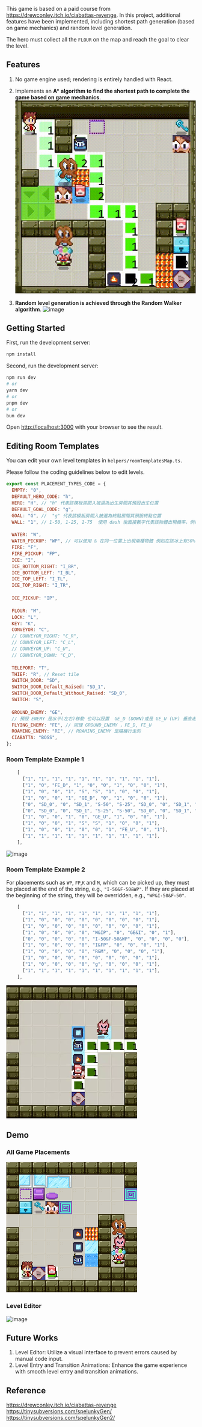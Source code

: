 This game is based on a paid course from https://drewconley.itch.io/ciabattas-revenge.
In this project, additional features have been implemented, including shortest path generation (based on game mechanics) and random level generation.

The hero must collect all the `FLOUR` on the map and reach the goal to clear the level.

## Features

1. No game engine used; rendering is entirely handled with React.

2. Implements an **A\* algorithm to find the shortest path to complete the game based on game mechanics**.
   ![image](/public/path.gif)

3. **Random level generation is achieved through the Random Walker algorithm**.
   ![image](/public/4.gif)

## Getting Started

First, run the development server:

```bash
npm install
```

Second, run the development server:

```bash
npm run dev
# or
yarn dev
# or
pnpm dev
# or
bun dev
```

Open [http://localhost:3000](http://localhost:3000) with your browser to see the result.

## Editing Room Templates

You can edit your own level templates in `helpers/roomTemplatesMap.ts.`

Please follow the coding guidelines below to edit levels.

```javascript
export const PLACEMENT_TYPES_CODE = {
  EMPTY: "0",
  DEFAULT_HERO_CODE: "h",
  HERO: "H", // "h" 代表該模板房間入被選為出生房間其預設出生位置
  DEFAULT_GOAL_CODE: "g",
  GOAL: "G", //  "g" 代表該模板房間入被選為終點房間其預設終點位置
  WALL: "1", // 1-50, 1-25, 1-75  使用 dash 後面接數字代表該物體出現機率，例如 1-50 代表 WALL 出現機率 50%

  WATER: "W",
  WATER_PICKUP: "WP", // 可以使用 & 在同一位置上出現兩種物體 例如在該冰上有50%機率出現 WATER_PICKUP 則 "I&WP-50"
  FIRE: "F",
  FIRE_PICKUP: "FP",
  ICE: "I",
  ICE_BOTTOM_RIGHT: "I_BR",
  ICE_BOTTOM_LEFT: "I_BL",
  ICE_TOP_LEFT: "I_TL",
  ICE_TOP_RIGHT: "I_TR",

  ICE_PICKUP: "IP",

  FLOUR: "M",
  LOCK: "L",
  KEY: "K",
  CONVEYOR: "C",
  // CONVEYOR_RIGHT: "C_R",
  // CONVEYOR_LEFT: "C_L",
  // CONVEYOR_UP: "C_U",
  // CONVEYOR_DOWN: "C_D",

  TELEPORT: "T",
  THIEF: "R", // Reset tile
  SWITCH_DOOR: "SD",
  SWITCH_DOOR_Default_Raised: "SD_1",
  SWITCH_DOOR_Default_Without_Raised: "SD_0",
  SWITCH: "S",

  GROUND_ENEMY: "GE",
  // 預設 ENEMY 是水平(左右)移動 也可以設置  GE_D (DOWN)或是 GE_U (UP) 垂直走
  FLYING_ENEMY: "FE", // 同理 GROUND_ENEMY ，FE_D, FE_U
  ROAMING_ENEMY: "RE", // ROAMING_ENEMY 是隨機行走的
  CIABATTA: "BOSS",
};
```

### Room Template Example 1

```javascript
    [
      ["1", "1", "1", "1", "1", "1", "1", "1", "1", "1"],
      ["1", "0", "FE_D", "1", "0", "0", "1", "0", "0", "1"],
      ["1", "0", "0", "1", "S", "S", "1", "0", "0", "1"],
      ["1", "0", "0", "1", "GE_D", "0", "1", "0", "0", "1"],
      ["0", "SD_0", "0", "SD_1", "S-50", "S-25", "SD_0", "0", "SD_1", "0"],
      ["0", "SD_0", "0", "SD_1", "S-25", "S-50", "SD_0", "0", "SD_1", "0"],
      ["1", "0", "0", "1", "0", "GE_U", "1", "0", "0", "1"],
      ["1", "0", "0", "1", "S", "S", "1", "0", "0", "1"],
      ["1", "0", "0", "1", "0", "0", "1", "FE_U", "0", "1"],
      ["1", "1", "1", "1", "1", "1", "1", "1", "1", "1"],
    ],
```

![image](/public/2.gif)

### Room Template Example 2

For placements such as `WP`, `FP`,`K` and `M`, which can be picked up, they must be placed at the end of the string, e.g., `"I-50&F-50&WP"`. If they are placed at the beginning of the string, they will be overridden, e.g., `"WP&I-50&F-50"`.

```javascript
    [
      ["1", "1", "1", "1", "1", "1", "1", "1", "1", "1"],
      ["1", "0", "0", "0", "0", "0", "0", "0", "0", "1"],
      ["1", "0", "0", "0", "0", "0", "0", "0", "0", "1"],
      ["1", "0", "0", "0", "0", "W&IP", "0", "GE&I", "0", "1"],
      ["0", "0", "0", "0", "0", "I-50&F-50&WP", "0", "0", "0", "0"],
      ["1", "0", "0", "0", "0", "I&FP", "0", "0", "0", "1"],
      ["1", "0", "0", "0", "0", "R&M", "0", "0", "0", "1"],
      ["1", "0", "0", "0", "0", "0", "0", "0", "0", "1"],
      ["1", "0", "0", "0", "0", "g", "0", "0", "0", "1"],
      ["1", "1", "1", "1", "1", "1", "1", "1", "1", "1"],
    ],
```

![image](/public/3.gif)

## Demo

### All Game Placements

![image](/public/all.png)

<!-- [![Demo](https://i.imgur.com/jY0A8Ge.png)](https://youtu.be/L0lZiz0Harg "demo")

[![Demo2](https://i.imgur.com/cbusTjL.png)](https://youtu.be/TXq1DlpzvV8 "demo2") -->

### Level Editor

![image](/public/editor.gif)

## Future Works

1. Level Editor: Utilize a visual interface to prevent errors caused by manual code input.
2. Level Entry and Transition Animations: Enhance the game experience with smooth level entry and transition animations.

## Reference

https://drewconley.itch.io/ciabattas-revenge
https://tinysubversions.com/spelunkyGen/
https://tinysubversions.com/spelunkyGen2/
